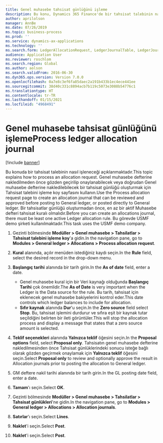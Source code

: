```yaml
---
title: Genel muhasebe tahsisat günlüğünü işleme
description: Bu konu, Dynamics 365 Finance'de bir tahsisat talebinin nasıl işlem yapılacağını açıklar.
author: aprilolson
manager: AnnBe
ms.date: 07/26/2019
ms.topic: business-process
ms.prod: ''
ms.service: dynamics-ax-applications
ms.technology: ''
ms.search.form: LedgerAllocationRequest, LedgerJournalTable, LedgerJournalTransAllocation
audience: Application User
ms.reviewer: roschlom
ms.search.region: Global
ms.author: aolson
ms.search.validFrom: 2016-06-30
ms.dyn365.ops.version: Version 7.0.0
ms.openlocfilehash: 0a7e8c3ef6fa85daec2a191b433b1ec4ece441ee
ms.sourcegitcommit: 38d40c331c8894acb7b119c5073e3088b54776c1
ms.translationtype: HT
ms.contentlocale: tr-TR
ms.lasthandoff: 01/15/2021
ms.locfileid: "4968491"
---
```

# <a name="process-ledger-allocation-journal"></a><span data-ttu-id="94aba-103">Genel muhasebe tahsisat günlüğünü işleme</span><span class="sxs-lookup"><span data-stu-id="94aba-103">Process ledger allocation journal</span></span>

[!include [banner](../../includes/banner.md)]

<span data-ttu-id="94aba-104">Bu konuda bir tahsisat talebinin nasıl işleneceği açıklanmaktadır.</span><span class="sxs-lookup"><span data-stu-id="94aba-104">This topic explains how to process an allocation request.</span></span> <span data-ttu-id="94aba-105">Genel muhasebe defterine nakledilmeden önce gözden geçirilip onaylanabilecek veya doğrudan Genel muhasebe defterine nakledilebilecek bir tahsisat günlüğü oluşturmak için Tahsisat talebini işleme koy sayfasını kullanın.</span><span class="sxs-lookup"><span data-stu-id="94aba-105">Use the Process allocation request page to create an allocation journal that can be reviewed and approved before posting to General ledger, or posted directly to General ledger.</span></span> <span data-ttu-id="94aba-106">Bir tahsisatlar günlüğü oluşturmadan önce, en az bir aktif Muhasebe defteri tahsisat kuralı olmalıdır.</span><span class="sxs-lookup"><span data-stu-id="94aba-106">Before you can create an allocations journal, there must be least one active Ledger allocation rule.</span></span> <span data-ttu-id="94aba-107">Bu görevde USMF demo şirketi kullanılmaktadır.</span><span class="sxs-lookup"><span data-stu-id="94aba-107">This task uses the USMF demo company.</span></span>

1. <span data-ttu-id="94aba-108">Gezinti bölmesinde **Modüller > Genel muhasebe > Tahsilatlar > Tahsisat talebini işleme koy**'a gidin.</span><span class="sxs-lookup"><span data-stu-id="94aba-108">In the navigation pane, go to **Modules > General ledger > Allocations > Process allocation request**.</span></span>
2. <span data-ttu-id="94aba-109">**Kural** alanında, açılır menüden istediğiniz kaydı seçin.</span><span class="sxs-lookup"><span data-stu-id="94aba-109">In the **Rule** field, select the desired record in the drop-down menu.</span></span>
3. <span data-ttu-id="94aba-110">**Başlangıç tarihi** alanında bir tarih girin.</span><span class="sxs-lookup"><span data-stu-id="94aba-110">In the **As of date** field, enter a date.</span></span>

    - <span data-ttu-id="94aba-111">Genel muhasebe kural için bir Veri kaynağı olduğunda **Başlangıç Tarihi** çok önemlidir.</span><span class="sxs-lookup"><span data-stu-id="94aba-111">The **As of Date** is very important when the Ledger is the Data source for the rule.</span></span> <span data-ttu-id="94aba-112">Bu tarih, tahsisat için eklenecek genel muhasebe bakiyelerini kontrol eder.</span><span class="sxs-lookup"><span data-stu-id="94aba-112">This date controls which ledger balances to include for allocation.</span></span>  
    - <span data-ttu-id="94aba-113">**Sıfır kaynak** alanında **Dur**'u seçin.</span><span class="sxs-lookup"><span data-stu-id="94aba-113">In the **Zero source** field select **Stop**.</span></span> <span data-ttu-id="94aba-114">Bu, tahsisat işlemini durdurur ve sıfıra eşit bir kaynak tutar seçildiğini belirten bir ileti görüntüler.</span><span class="sxs-lookup"><span data-stu-id="94aba-114">This will stop the allocation process and display a message that states that a zero source amount is selected.</span></span>  

4. <span data-ttu-id="94aba-115">**Teklif seçenekleri** alanında **Yalnızca teklif** öğesini seçin.</span><span class="sxs-lookup"><span data-stu-id="94aba-115">In the **Proposal options** field, select **Proposal only**.</span></span> <span data-ttu-id="94aba-116">Tahsisatın genel muhasebe defterine nakledilmesinden önce Tahsisat günlüklerindeki sonucu isteğe bağlı olarak gözden geçirmek onaylamak için **Yalnızca teklif** öğesini seçin.</span><span class="sxs-lookup"><span data-stu-id="94aba-116">Select **Proposal only** to review and optionally approve the result in Allocation journals prior to posting the allocation to General ledger.</span></span>  
5. <span data-ttu-id="94aba-117">GM deftere nakil tarihi alanında bir tarih girin.</span><span class="sxs-lookup"><span data-stu-id="94aba-117">In the GL posting date field, enter a date.</span></span>
6. <span data-ttu-id="94aba-118">**Tamam**'ı seçin.</span><span class="sxs-lookup"><span data-stu-id="94aba-118">Select **OK**.</span></span>
7. <span data-ttu-id="94aba-119">Gezinti bölmesinde **Modüller > Genel muhasebe > Tahsilatlar > Tahsisat günlükleri**'ne gidin.</span><span class="sxs-lookup"><span data-stu-id="94aba-119">In the navigation pane, go to **Modules > General ledger > Allocations > Allocation journals**.</span></span>
8. <span data-ttu-id="94aba-120">**Satırlar**'ı seçin.</span><span class="sxs-lookup"><span data-stu-id="94aba-120">Select **Lines**.</span></span>
9. <span data-ttu-id="94aba-121">**Naklet**'i seçin.</span><span class="sxs-lookup"><span data-stu-id="94aba-121">Select **Post**.</span></span>
10. <span data-ttu-id="94aba-122">**Naklet**'i seçin.</span><span class="sxs-lookup"><span data-stu-id="94aba-122">Select **Post**.</span></span>


